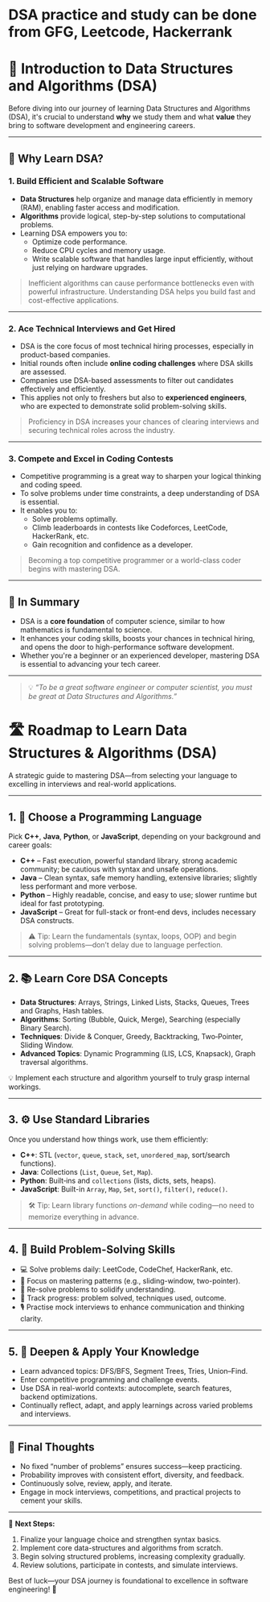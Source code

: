 # DSA practice and study can be done from GFG, Leetcode, Hackerrank

# 📘 Introduction to Data Structures and Algorithms (DSA)

Before diving into our journey of learning Data Structures and Algorithms (DSA), it's crucial to understand **why** we study them and what **value** they bring to software development and engineering careers.

---

## 🚀 Why Learn DSA?

### 1. Build Efficient and Scalable Software
- **Data Structures** help organize and manage data efficiently in memory (RAM), enabling faster access and modification.
- **Algorithms** provide logical, step-by-step solutions to computational problems.
- Learning DSA empowers you to:
  - Optimize code performance.
  - Reduce CPU cycles and memory usage.
  - Write scalable software that handles large input efficiently, without just relying on hardware upgrades.

> Inefficient algorithms can cause performance bottlenecks even with powerful infrastructure. Understanding DSA helps you build fast and cost-effective applications.

---

### 2. Ace Technical Interviews and Get Hired
- DSA is the core focus of most technical hiring processes, especially in product-based companies.
- Initial rounds often include **online coding challenges** where DSA skills are assessed.
- Companies use DSA-based assessments to filter out candidates effectively and efficiently.
- This applies not only to freshers but also to **experienced engineers**, who are expected to demonstrate solid problem-solving skills.

> Proficiency in DSA increases your chances of clearing interviews and securing technical roles across the industry.

---

### 3. Compete and Excel in Coding Contests
- Competitive programming is a great way to sharpen your logical thinking and coding speed.
- To solve problems under time constraints, a deep understanding of DSA is essential.
- It enables you to:
  - Solve problems optimally.
  - Climb leaderboards in contests like Codeforces, LeetCode, HackerRank, etc.
  - Gain recognition and confidence as a developer.

> Becoming a top competitive programmer or a world-class coder begins with mastering DSA.

---

## 🧠 In Summary

- DSA is a **core foundation** of computer science, similar to how mathematics is fundamental to science.
- It enhances your coding skills, boosts your chances in technical hiring, and opens the door to high-performance software development.
- Whether you're a beginner or an experienced developer, mastering DSA is essential to advancing your tech career.

---

> 💡 *“To be a great software engineer or computer scientist, you must be great at Data Structures and Algorithms.”*


# 🛣️ Roadmap to Learn Data Structures & Algorithms (DSA)

A strategic guide to mastering DSA—from selecting your language to excelling in interviews and real-world applications.

---

## 1. 🎯 Choose a Programming Language

Pick **C++**, **Java**, **Python**, or **JavaScript**, depending on your background and career goals:

- **C++** – Fast execution, powerful standard library, strong academic community; be cautious with syntax and unsafe operations.
- **Java** – Clean syntax, safe memory handling, extensive libraries; slightly less performant and more verbose.
- **Python** – Highly readable, concise, and easy to use; slower runtime but ideal for fast prototyping.
- **JavaScript** – Great for full-stack or front-end devs, includes necessary DSA constructs.

> ⚠️ Tip: Learn the fundamentals (syntax, loops, OOP) and begin solving problems—don’t delay due to language perfection.

---

## 2. 📚 Learn Core DSA Concepts

- **Data Structures**: Arrays, Strings, Linked Lists, Stacks, Queues, Trees and Graphs, Hash tables.
- **Algorithms**: Sorting (Bubble, Quick, Merge), Searching (especially Binary Search).
- **Techniques**: Divide & Conquer, Greedy, Backtracking, Two‑Pointer, Sliding Window.
- **Advanced Topics**: Dynamic Programming (LIS, LCS, Knapsack), Graph traversal algorithms.

💡 Implement each structure and algorithm yourself to truly grasp internal workings.

---

## 3. ⚙️ Use Standard Libraries

Once you understand how things work, use them efficiently:

- **C++**: STL (`vector`, `queue`, `stack`, `set`, `unordered_map`, sort/search functions).
- **Java**: Collections (`List`, `Queue`, `Set`, `Map`).
- **Python**: Built‑ins and `collections` (lists, dicts, sets, heaps).
- **JavaScript**: Built-in `Array`, `Map`, `Set`, `sort()`, `filter()`, `reduce()`.

> 🛠️ Tip: Learn library functions *on-demand* while coding—no need to memorize everything in advance.

---

## 4. 🧩 Build Problem-Solving Skills

- 💻 Solve problems daily: LeetCode, CodeChef, HackerRank, etc.
- 🎯 Focus on mastering patterns (e.g., sliding-window, two-pointer).
- 🔁 Re-solve problems to solidify understanding.
- 📝 Track progress: problem solved, techniques used, outcome.
- 🎙️ Practise mock interviews to enhance communication and thinking clarity.

---

## 5. 🚀 Deepen & Apply Your Knowledge

- Learn advanced topics: DFS/BFS, Segment Trees, Tries, Union–Find.
- Enter competitive programming and challenge events.
- Use DSA in real-world contexts: autocomplete, search features, backend optimizations.
- Continually reflect, adapt, and apply learnings across varied problems and interviews.

---

## 🧭 Final Thoughts

- No fixed “number of problems” ensures success—keep practicing.
- Probability improves with consistent effort, diversity, and feedback.
- Continuously solve, review, apply, and iterate.
- Engage in mock interviews, competitions, and practical projects to cement your skills.

---

🎯 **Next Steps:**

1. Finalize your language choice and strengthen syntax basics.  
2. Implement core data-structures and algorithms from scratch.  
3. Begin solving structured problems, increasing complexity gradually.  
4. Review solutions, participate in contests, and simulate interviews.

Best of luck—your DSA journey is foundational to excellence in software engineering! 🚀
